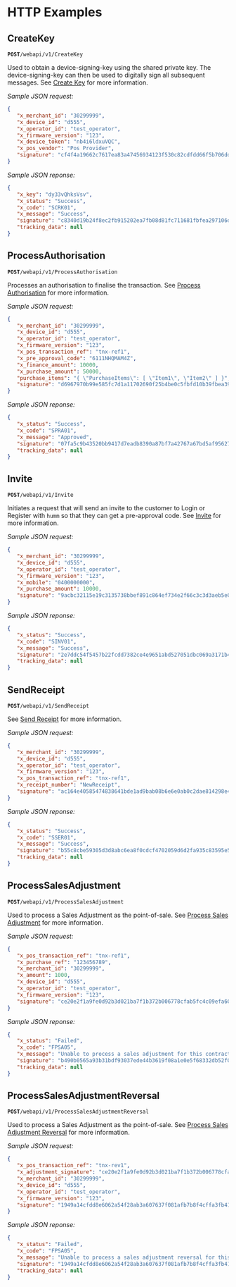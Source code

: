 # HTTP Examples

## CreateKey

<code class="post-icon mr"><b>POST</b></code>`/webapi/v1/CreateKey`

Used to obtain a device-signing-key using the shared private key. The device-signing-key can then be used to digitally sign all subsequent messages. See <a href="/pos/api/create_key/">Create Key</a> for more information.

*Sample JSON request:*
```json
{
   "x_merchant_id": "30299999",
   "x_device_id": "d555",
   "x_operator_id": "test_operator",
   "x_firmware_version": "123",
   "x_device_token": "nb4i6ldxuVQC",
   "x_pos_vendor": "Pos Provider",
   "signature": "cf4f4a19662c7617ea83a47456934123f530c82cdfdd66f5b706dd2263806848"
}
```

*Sample JSON reponse:*
```json
{
   "x_key": "dy33vQhksVsv",
   "x_status": "Success",
   "x_code": "SCRK01",
   "x_message": "Success",
   "signature": "c8340d19b24f8ec2fb915202ea7fb08d81fc711681fbfea297106d219a5c30a6",
   "tracking_data": null
}
```

## ProcessAuthorisation

<code class="post-icon mr"><b><b>POST</b></b></code>`/webapi/v1/ProcessAuthorisation`

Processes an authorisation to finalise the transaction. See <a href="/pos/api/process_authorisation/">Process Authorisation</a> for more information.

*Sample JSON request:*
```json
{
   "x_merchant_id": "30299999",
   "x_device_id": "d555",
   "x_operator_id": "test_operator",
   "x_firmware_version": "123",
   "x_pos_transaction_ref": "tnx-ref1",
   "x_pre_approval_code": "6111NHQMAM4Z",
   "x_finance_amount": 10000,
   "x_purchase_amount": 50000,
   "purchase_items": "{ \"PurchaseItems\": [ \"Item1\", \"Item2\" ] }",
   "signature": "d6967970b99e585fc7d1a11702690f25b4be0c5fbfd10b39fbea3953ba48bad2"
}
```

*Sample JSON reponse:*
```json
{
   "x_status": "Success",
   "x_code": "SPRA01",
   "x_message": "Approved",
   "signature": "07fa5c9b43520bb9417d7eadb8390a87bf7a42767a67bd5af95627b51c2d8bae",
   "tracking_data": null
}
```

## Invite

<code class="post-icon mr"><b>POST</b></code>`/webapi/v1/Invite`

Initiates a request that will send an invite to the customer to Login or Register with `humm` so that they can get a pre-approval code. See <a href="/pos/api/invite/">Invite</a> for more information.

*Sample JSON request:*
```json
{
   "x_merchant_id": "30299999",
   "x_device_id": "d555",
   "x_operator_id": "test_operator",
   "x_firmware_version": "123",
   "x_mobile": "0400000000",
   "x_purchase_amount": 10000,
   "signature": "9acbc32115e19c3135738bbef891c864ef734e2f66c3c3d3aeb5e0b1982db5f4"
}
```

*Sample JSON reponse:*
```json
{
   "x_status": "Success",
   "x_code": "SINV01",
   "x_message": "Success",
   "signature": "2e7ddc54f5457b22fcdd7382ce4e9651abd527051dbc069a3171b4201d8e359c",
   "tracking_data": null
}
```

## SendReceipt

<code class="post-icon mr"><b>POST</b></code>`/webapi/v1/SendReceipt`

See <a href="/pos/api/send_receipt/">Send Receipt</a> for more information.

*Sample JSON request:*
```json
{
   "x_merchant_id": "30299999",
   "x_device_id": "d555",
   "x_operator_id": "test_operator",
   "x_firmware_version": "123",
   "x_pos_transaction_ref": "tnx-ref1",
   "x_receipt_number": "NewReceipt",
   "signature": "ac164e40585474838641bde1ad9bab08b6e6e0ab0c2dae814298e4fcef9c52fa"
}
```

*Sample JSON reponse:*
```json
{
   "x_status": "Success",
   "x_code": "SSER01",
   "x_message": "Success",
   "signature": "b55c8cbe59305d3d8abc6ea8f0cdcf4702059d6d2fa935c83595e56e7001157b",
   "tracking_data": null
}
```

## ProcessSalesAdjustment

<code class="post-icon mr"><b>POST</b></code>`/webapi/v1/ProcessSalesAdjustment`

Used to process a Sales Adjustment as the point-of-sale. See <a href="/pos/api/process_sales_adjustment/">Process Sales Adjustment</a> for more information.

*Sample JSON request:*
```json
{
   "x_pos_transaction_ref": "tnx-ref1",
   "x_purchase_ref": "123456789",
   "x_merchant_id": "30299999",
   "x_amount": 1000,
   "x_device_id": "d555",
   "x_operator_id": "test_operator",
   "x_firmware_version": "123",
   "signature": "ce20e2f1a9fe0d92b3d021ba7f1b372b006778cfab5fc4c09efa60a6d910c471"
}
```

*Sample JSON reponse:*
```json
{
   "x_status": "Failed",
   "x_code": "FPSA05",
   "x_message": "Unable to process a sales adjustment for this contract. Please contact Merchant Services on [CollectionsPhone] during business hours for further information",
   "signature": "b490b0565a93b31bdf93037ede44b3619f08a1e0e5f68332db52f02176a86bb2",
   "tracking_data": null
}
```

## ProcessSalesAdjustmentReversal

<code class="post-icon mr"><b>POST</b></code>`/webapi/v1/ProcessSalesAdjustmentReversal`

Used to process a Sales Adjustment as the point-of-sale. See <a href="/pos/api/process_adjustment_reversal/">Process Sales Adjustment Reversal</a> for more information.

*Sample JSON request:*
```json
{
   "x_pos_transaction_ref": "tnx-rev1",
   "x_adjustment_signature": "ce20e2f1a9fe0d92b3d021ba7f1b372b006778cfab5fc4c09efa60a6d910c471",
   "x_merchant_id": "30299999",
   "x_device_id": "d555",
   "x_operator_id": "test_operator",
   "x_firmware_version": "123",
   "signature": "1949a14cfdd8e6062a54f28ab3a607637f081afb7b8f4cffa3fb413fadab963b"
}
```

*Sample JSON reponse:*
```json
{
   "x_status": "Failed",
   "x_code": "FPSA05",
   "x_message": "Unable to process a sales adjustment reversal for this contract. Please contact Merchant Services on [CollectionsPhone] during business hours for further information",
   "signature": "1949a14cfdd8e6062a54f28ab3a607637f081afb7b8f4cffa3fb413fadab963b",
   "tracking_data": null
}
```
